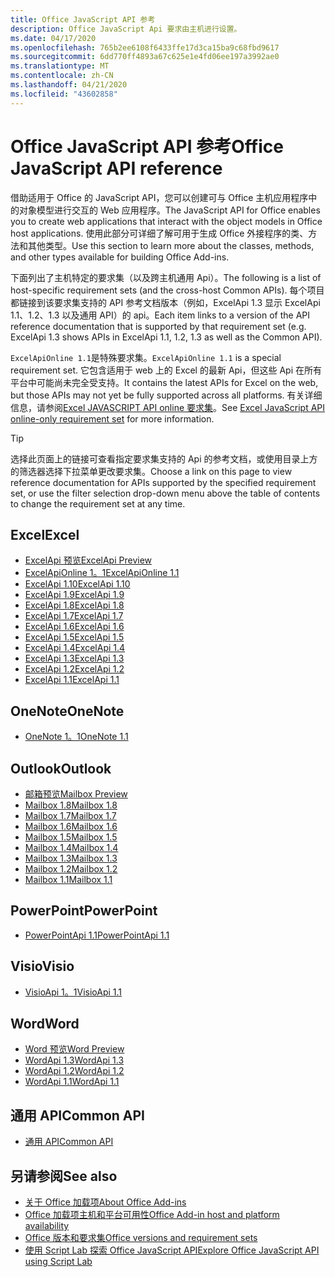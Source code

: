 ```yaml
---
title: Office JavaScript API 参考
description: Office JavaScript Api 要求由主机进行设置。
ms.date: 04/17/2020
ms.openlocfilehash: 765b2ee6108f6433ffe17d3ca15ba9c68fbd9617
ms.sourcegitcommit: 6dd770ff4893a67c625e1e4fd06ee197a3992ae0
ms.translationtype: MT
ms.contentlocale: zh-CN
ms.lasthandoff: 04/21/2020
ms.locfileid: "43602858"
---
```

# <a name="office-javascript-api-reference"></a><span data-ttu-id="2c7e1-103">Office JavaScript API 参考</span><span class="sxs-lookup"><span data-stu-id="2c7e1-103">Office JavaScript API reference</span></span>

<span data-ttu-id="2c7e1-104">借助适用于 Office 的 JavaScript API，您可以创建可与 Office 主机应用程序中的对象模型进行交互的 Web 应用程序。</span><span class="sxs-lookup"><span data-stu-id="2c7e1-104">The JavaScript API for Office enables you to create web applications that interact with the object models in Office host applications.</span></span> <span data-ttu-id="2c7e1-105">使用此部分可详细了解可用于生成 Office 外接程序的类、方法和其他类型。</span><span class="sxs-lookup"><span data-stu-id="2c7e1-105">Use this section to learn more about the classes, methods, and other types available for building Office Add-ins.</span></span>

<span data-ttu-id="2c7e1-106">下面列出了主机特定的要求集（以及跨主机通用 Api）。</span><span class="sxs-lookup"><span data-stu-id="2c7e1-106">The following is a list of host-specific requirement sets (and the cross-host Common APIs).</span></span> <span data-ttu-id="2c7e1-107">每个项目都链接到该要求集支持的 API 参考文档版本（例如，ExcelApi 1.3 显示 ExcelApi 1.1、1.2、1.3 以及通用 API）的 api。</span><span class="sxs-lookup"><span data-stu-id="2c7e1-107">Each item links to a version of the API reference documentation that is supported by that requirement set (e.g. ExcelApi 1.3 shows APIs in ExcelApi 1.1, 1.2, 1.3 as well as the Common API).</span></span>

<span data-ttu-id="2c7e1-108">`ExcelApiOnline 1.1`是特殊要求集。</span><span class="sxs-lookup"><span data-stu-id="2c7e1-108">`ExcelApiOnline 1.1` is a special requirement set.</span></span> <span data-ttu-id="2c7e1-109">它包含适用于 web 上的 Excel 的最新 Api，但这些 Api 在所有平台中可能尚未完全受支持。</span><span class="sxs-lookup"><span data-stu-id="2c7e1-109">It contains the latest APIs for Excel on the web, but those APIs may not yet be fully supported across all platforms.</span></span> <span data-ttu-id="2c7e1-110">有关详细信息，请参阅[Excel JAVASCRIPT API online 要求集](/office/dev/add-ins/reference/requirement-sets/excel-api-online-requirement-set)。</span><span class="sxs-lookup"><span data-stu-id="2c7e1-110">See [Excel JavaScript API online-only requirement set](/office/dev/add-ins/reference/requirement-sets/excel-api-online-requirement-set) for more information.</span></span>

> [!TIP]
> <span data-ttu-id="2c7e1-111">选择此页面上的链接可查看指定要求集支持的 Api 的参考文档，或使用目录上方的筛选器选择下拉菜单更改要求集。</span><span class="sxs-lookup"><span data-stu-id="2c7e1-111">Choose a link on this page to view reference documentation for APIs supported by the specified requirement set, or use the filter selection drop-down menu above the table of contents to change the requirement set at any time.</span></span>

## <a name="excel"></a><span data-ttu-id="2c7e1-112">Excel</span><span class="sxs-lookup"><span data-stu-id="2c7e1-112">Excel</span></span>

- [<span data-ttu-id="2c7e1-113">ExcelApi 预览</span><span class="sxs-lookup"><span data-stu-id="2c7e1-113">ExcelApi Preview</span></span>](/javascript/api/excel?view=excel-js-preview)
- [<span data-ttu-id="2c7e1-114">ExcelApiOnline 1。1</span><span class="sxs-lookup"><span data-stu-id="2c7e1-114">ExcelApiOnline 1.1</span></span>](/javascript/api/excel?view=excel-js-online)
- [<span data-ttu-id="2c7e1-115">ExcelApi 1.10</span><span class="sxs-lookup"><span data-stu-id="2c7e1-115">ExcelApi 1.10</span></span>](/javascript/api/excel?view=excel-js-1.10)
- [<span data-ttu-id="2c7e1-116">ExcelApi 1.9</span><span class="sxs-lookup"><span data-stu-id="2c7e1-116">ExcelApi 1.9</span></span>](/javascript/api/excel?view=excel-js-1.9)
- [<span data-ttu-id="2c7e1-117">ExcelApi 1.8</span><span class="sxs-lookup"><span data-stu-id="2c7e1-117">ExcelApi 1.8</span></span>](/javascript/api/excel?view=excel-js-1.8)
- [<span data-ttu-id="2c7e1-118">ExcelApi 1.7</span><span class="sxs-lookup"><span data-stu-id="2c7e1-118">ExcelApi 1.7</span></span>](/javascript/api/excel?view=excel-js-1.7)
- [<span data-ttu-id="2c7e1-119">ExcelApi 1.6</span><span class="sxs-lookup"><span data-stu-id="2c7e1-119">ExcelApi 1.6</span></span>](/javascript/api/excel?view=excel-js-1.6)
- [<span data-ttu-id="2c7e1-120">ExcelApi 1.5</span><span class="sxs-lookup"><span data-stu-id="2c7e1-120">ExcelApi 1.5</span></span>](/javascript/api/excel?view=excel-js-1.5)
- [<span data-ttu-id="2c7e1-121">ExcelApi 1.4</span><span class="sxs-lookup"><span data-stu-id="2c7e1-121">ExcelApi 1.4</span></span>](/javascript/api/excel?view=excel-js-1.4)
- [<span data-ttu-id="2c7e1-122">ExcelApi 1.3</span><span class="sxs-lookup"><span data-stu-id="2c7e1-122">ExcelApi 1.3</span></span>](/javascript/api/excel?view=excel-js-1.3)
- [<span data-ttu-id="2c7e1-123">ExcelApi 1.2</span><span class="sxs-lookup"><span data-stu-id="2c7e1-123">ExcelApi 1.2</span></span>](/javascript/api/excel?view=excel-js-1.2)
- [<span data-ttu-id="2c7e1-124">ExcelApi 1.1</span><span class="sxs-lookup"><span data-stu-id="2c7e1-124">ExcelApi 1.1</span></span>](/javascript/api/excel?view=excel-js-1.1)

## <a name="onenote"></a><span data-ttu-id="2c7e1-125">OneNote</span><span class="sxs-lookup"><span data-stu-id="2c7e1-125">OneNote</span></span>

- [<span data-ttu-id="2c7e1-126">OneNote 1。1</span><span class="sxs-lookup"><span data-stu-id="2c7e1-126">OneNote 1.1</span></span>](/javascript/api/onenote?view=onenote-js-1.1)

## <a name="outlook"></a><span data-ttu-id="2c7e1-127">Outlook</span><span class="sxs-lookup"><span data-stu-id="2c7e1-127">Outlook</span></span>

- [<span data-ttu-id="2c7e1-128">邮箱预览</span><span class="sxs-lookup"><span data-stu-id="2c7e1-128">Mailbox Preview</span></span>](/javascript/api/outlook?view=outlook-js-preview)
- [<span data-ttu-id="2c7e1-129">Mailbox 1.8</span><span class="sxs-lookup"><span data-stu-id="2c7e1-129">Mailbox 1.8</span></span>](/javascript/api/outlook?view=outlook-js-1.8)
- [<span data-ttu-id="2c7e1-130">Mailbox 1.7</span><span class="sxs-lookup"><span data-stu-id="2c7e1-130">Mailbox 1.7</span></span>](/javascript/api/outlook?view=outlook-js-1.7)
- [<span data-ttu-id="2c7e1-131">Mailbox 1.6</span><span class="sxs-lookup"><span data-stu-id="2c7e1-131">Mailbox 1.6</span></span>](/javascript/api/outlook?view=outlook-js-1.6)
- [<span data-ttu-id="2c7e1-132">Mailbox 1.5</span><span class="sxs-lookup"><span data-stu-id="2c7e1-132">Mailbox 1.5</span></span>](/javascript/api/outlook?view=outlook-js-1.5)
- [<span data-ttu-id="2c7e1-133">Mailbox 1.4</span><span class="sxs-lookup"><span data-stu-id="2c7e1-133">Mailbox 1.4</span></span>](/javascript/api/outlook?view=outlook-js-1.4)
- [<span data-ttu-id="2c7e1-134">Mailbox 1.3</span><span class="sxs-lookup"><span data-stu-id="2c7e1-134">Mailbox 1.3</span></span>](/javascript/api/outlook?view=outlook-js-1.3)
- [<span data-ttu-id="2c7e1-135">Mailbox 1.2</span><span class="sxs-lookup"><span data-stu-id="2c7e1-135">Mailbox 1.2</span></span>](/javascript/api/outlook?view=outlook-js-1.2)
- [<span data-ttu-id="2c7e1-136">Mailbox 1.1</span><span class="sxs-lookup"><span data-stu-id="2c7e1-136">Mailbox 1.1</span></span>](/javascript/api/outlook?view=outlook-js-1.1)

## <a name="powerpoint"></a><span data-ttu-id="2c7e1-137">PowerPoint</span><span class="sxs-lookup"><span data-stu-id="2c7e1-137">PowerPoint</span></span>

- [<span data-ttu-id="2c7e1-138">PowerPointApi 1.1</span><span class="sxs-lookup"><span data-stu-id="2c7e1-138">PowerPointApi 1.1</span></span>](/javascript/api/powerpoint?view=powerpoint-js-1.1)

## <a name="visio"></a><span data-ttu-id="2c7e1-139">Visio</span><span class="sxs-lookup"><span data-stu-id="2c7e1-139">Visio</span></span>

- [<span data-ttu-id="2c7e1-140">VisioApi 1。1</span><span class="sxs-lookup"><span data-stu-id="2c7e1-140">VisioApi 1.1</span></span>](/javascript/api/visio?view=visio-js-1.1)

## <a name="word"></a><span data-ttu-id="2c7e1-141">Word</span><span class="sxs-lookup"><span data-stu-id="2c7e1-141">Word</span></span>

- [<span data-ttu-id="2c7e1-142">Word 预览</span><span class="sxs-lookup"><span data-stu-id="2c7e1-142">Word Preview</span></span>](/javascript/api/word?view=word-js-preview)
- [<span data-ttu-id="2c7e1-143">WordApi 1.3</span><span class="sxs-lookup"><span data-stu-id="2c7e1-143">WordApi 1.3</span></span>](/javascript/api/word?view=word-js-1.3)
- [<span data-ttu-id="2c7e1-144">WordApi 1.2</span><span class="sxs-lookup"><span data-stu-id="2c7e1-144">WordApi 1.2</span></span>](/javascript/api/word?view=word-js-1.2)
- [<span data-ttu-id="2c7e1-145">WordApi 1.1</span><span class="sxs-lookup"><span data-stu-id="2c7e1-145">WordApi 1.1</span></span>](/javascript/api/word?view=word-js-1.1)

## <a name="common-api"></a><span data-ttu-id="2c7e1-146">通用 API</span><span class="sxs-lookup"><span data-stu-id="2c7e1-146">Common API</span></span>

- [<span data-ttu-id="2c7e1-147">通用 API</span><span class="sxs-lookup"><span data-stu-id="2c7e1-147">Common API</span></span>](/javascript/api/office?view=common-js)

## <a name="see-also"></a><span data-ttu-id="2c7e1-148">另请参阅</span><span class="sxs-lookup"><span data-stu-id="2c7e1-148">See also</span></span>

- [<span data-ttu-id="2c7e1-149">关于 Office 加载项</span><span class="sxs-lookup"><span data-stu-id="2c7e1-149">About Office Add-ins</span></span>](/office/dev/add-ins/overview)
- [<span data-ttu-id="2c7e1-150">Office 加载项主机和平台可用性</span><span class="sxs-lookup"><span data-stu-id="2c7e1-150">Office Add-in host and platform availability</span></span>](/office/dev/add-ins/overview/office-add-in-availability)
- [<span data-ttu-id="2c7e1-151">Office 版本和要求集</span><span class="sxs-lookup"><span data-stu-id="2c7e1-151">Office versions and requirement sets</span></span>](/office/dev/add-ins/develop/office-versions-and-requirement-sets)
- [<span data-ttu-id="2c7e1-152">使用 Script Lab 探索 Office JavaScript API</span><span class="sxs-lookup"><span data-stu-id="2c7e1-152">Explore Office JavaScript API using Script Lab</span></span>](/office/dev/add-ins/overview/explore-with-script-lab)
